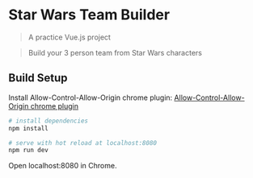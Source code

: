 # Star Wars Team Builder 

> A practice Vue.js project

> Build your 3 person team from Star Wars characters

## Build Setup

Install Allow-Control-Allow-Origin chrome plugin: 
[Allow-Control-Allow-Origin chrome plugin](https://chrome.google.com/webstore/detail/allow-control-allow-origi/nlfbmbojpeacfghkpbjhddihlkkiljbi?hl=en)

``` bash
# install dependencies
npm install

# serve with hot reload at localhost:8080
npm run dev
```
Open localhost:8080 in Chrome.


